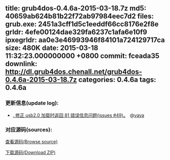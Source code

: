title: grub4dos-0.4.6a-2015-03-18.7z
md5: 40659ab624b81b22f72ab97984eec7d2
files:
  grub.exe: 2451a3cff1d5c1eeddf66cc8176e2f8e
  grldr: 4efe00124dae329fa6237c1afa6e10f9
  ipxegrldr: aa0e3e46993946f84101a724129717ca
size: 480K
date: 2015-03-18 11:32:23.000000000 +0800
commit: fceada35
downlink: http://dl.grub4dos.chenall.net/grub4dos-0.4.6a-2015-03-18.7z
categories: 0.4.6a
tags: 0.4.6a
---


### 更新信息(update log):
  * [﻿. 修正 usb2.0 加载时返回 81 错误信息问题(issues #49)。](https://github.com/chenall/grub4dos/commit/fceada355cc085947ca4f3026feb997a45205e6f)　@[yaya](https://github.com/invalid-email-address)

### 对应源码(sources):
  [查看源码(Browse source)](https://github.com/chenall/grub4dos/tree/fceada355cc085947ca4f3026feb997a45205e6f)

  [下载源码(Download ZIP)](https://github.com/chenall/grub4dos/archive/fceada355cc085947ca4f3026feb997a45205e6f.zip)
